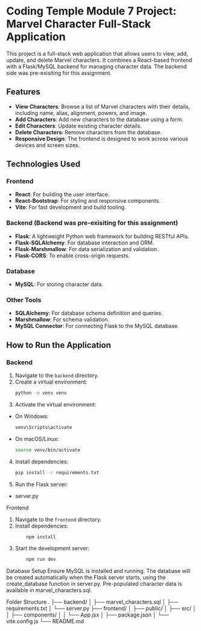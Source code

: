 # Coding Temple Module 7 Project: Marvel Character Full-Stack Application

This project is a full-stack web application that allows users to view, add, update, and delete Marvel characters. It combines a React-based frontend with a Flask/MySQL backend for managing character data. The backend side was pre-exisiting for this assignment.

## Features

- **View Characters**: Browse a list of Marvel characters with their details, including name, alias, alignment, powers, and image.
- **Add Characters**: Add new characters to the database using a form.
- **Edit Characters**: Update existing character details.
- **Delete Characters**: Remove characters from the database.
- **Responsive Design**: The frontend is designed to work across various devices and screen sizes.

## Technologies Used

### Frontend
- **React**: For building the user interface.
- **React-Bootstrap**: For styling and responsive components.
- **Vite**: For fast development and build tooling.

### Backend (Backend was pre-exisiting for this assignment)
- **Flask**: A lightweight Python web framework for building RESTful APIs.
- **Flask-SQLAlchemy**: For database interaction and ORM.
- **Flask-Marshmallow**: For data serialization and validation.
- **Flask-CORS**: To enable cross-origin requests.

### Database
- **MySQL**: For storing character data.

### Other Tools
- **SQLAlchemy**: For database schema definition and queries.
- **Marshmallow**: For schema validation.
- **MySQL Connector**: For connecting Flask to the MySQL database.

## How to Run the Application

### Backend
1. Navigate to the `backend` directory.
2. Create a virtual environment:
   ```bash
   python -m venv venv
   ```
3. Activate the virtual environment:
- On Windows:
    ```bash
    venv\Scripts\activate
    ```
- On macOS/Linux:
    ```bash
    source venv/bin/activate
    ```
4. Install dependencies:
    ```bash
    pip install -r requirements.txt
    ```
5. Run the Flask server:
- server.py

Frontend
1. Navigate to the `frontend` directory.
2. Install dependencies:
    ```bash
        npm install
    ```
3. Start the development server:
    ```bash
        npm run dev
    ```

Database Setup
Ensure MySQL is installed and running.
The database will be created automatically when the Flask server starts, using the create_database function in server.py. Pre-populated character data is available in marvel_characters.sql.

Folder Structure
.
├── backend/
│   ├── marvel_characters.sql
│   ├── requirements.txt
│   └── server.py
├── frontend/
│   ├── public/
│   ├── src/
│   │   ├── components/
│   │   └── App.jsx
│   ├── package.json
│   └── vite.config.js
└── README.md


